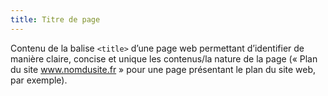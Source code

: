 ```yaml
---
title: Titre de page
---
```


Contenu de la balise `<title>` d’une page web permettant d’identifier de
manière claire, concise et unique les contenus/la nature de la page (« Plan du
site www.nomdusite.fr » pour une page présentant le plan du site web, par
exemple).
